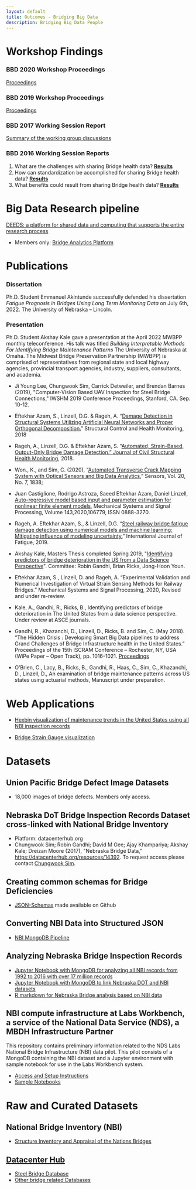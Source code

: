 ```yaml
---
layout: default
title: Outcomes - Bridging Big Data
description: Bridging Big Data People
---
```


# Workshop Findings

### BBD 2020 Workshop Proceedings
[Proceedings](https://bridgingbigdata.github.io/pages/bbd2020agenda.html)

### BBD 2019 Workshop Proceedings
[Proceedings](https://bridgingbigdata.github.io/pages/bbd2019agenda.html)

### BBD 2017 Working Session Report
[Summary of the working group discussions](https://bridgingbigdata.github.io/assets/attachments/Facilitated-Sessions-BBD-2017.pdf)

### BBD 2016 Working Session Reports
1. What are the challenges with sharing Bridge health data? **[Results](https://bridgingbigdata.github.io/pages/Challenges%20with%20Sharing.pdf)**    
2. How can standardization be accomplished for sharing Bridge health data?  **[Results](https://bridgingbigdata.github.io/pages/Standardization%20of%20Bridge%20Datasets.pdf)**   
3. What benefits could result from sharing Bridge health data?   **[Results](https://bridgingbigdata.github.io/pages/Benefits%20of%20Sharing.pdf)**   


# Big Data Research pipeline

[DEEDS: a platform for shared data and computing that supports the entire research process](https://datacenterhub.org)
- Members only: [Bridge Analytics Platform](https://datacenterhub.org/deedsdv/main/view/131/experiments_dv)


# Publications

### Dissertation
Ph.D. Student Emmanuel Akintunde successfully defended his dissertation _Fatigue Prognosis in Bridges Using Long Term Monitoring Data_ on July 6th, 2022. The University of Nebraska – Lincoln. 

### Presentation 
Ph.D. Student Akshay Kale gave a presentation at the April 2022 MWBPP monthly teleconference. His talk was titled _Building Interpretable Methods For Identifying Bridge Maintenance Patterns_ The University of Nebraska at Omaha. The Midwest Bridge Preservation Partnership (MWBPP) is comprised of representatives from regional state and local highway agencies, provincial transport agencies, industry, suppliers, consultants, and academia.

- Ji Young Lee, Chungwook Sim, Carrick Detweiler, and Brendan Barnes (2019), "Computer-Vision Based UAV Inspection for Steel Bridge Connections," IWSHM 2019 Conference Proceedings, Stanford, CA. Sep. 10-12.

- Eftekhar Azam, S., Linzell, D.G. & Rageh, A. “[Damage Detection in Structural Systems Utilizing Artificial Neural Networks and Proper Orthogonal Decomposition.](https://onlinelibrary.wiley.com/doi/abs/10.1002/stc.2288)” Structural Control and Health Monitoring, 2018

- Rageh, A., Linzell, D.G. & Eftekhar Azam, S. “[Automated, Strain-Based, Output-Only Bridge Damage Detection.” Journal of Civil Structural Health Monitoring](https://link.springer.com/article/10.1007/s13349-018-0311-6), 2018.

- Won., K., and Sim, C. (2020), “[Automated Transverse Crack Mapping System with Optical Sensors and Big Data Analytics](https://www.mdpi.com/1424-8220/20/7/1838),” Sensors, Vol. 20, No. 7,
1838;

- Juan Castiglione, Rodrigo Astroza, Saeed Eftekhar Azam, Daniel Linzell, [Auto-regressive model based input and parameter estimation for nonlinear finite element models](https://www.sciencedirect.com/science/article/abs/pii/S0888327020301655), Mechanical Systems and Signal Processing, Volume 143,2020,106779, ISSN 0888-3270.

- Rageh, A. Eftekhar Azam, S., & Linzell, D.G. “[Steel railway bridge fatigue damage detection using numerical models and machine learning: Mitigating influence of modeling uncertainty.](https://www.sciencedirect.com/science/article/pii/S0142112319305626?via%3Dihub)” International Journal of Fatigue, 2019.

- Akshay Kale, Masters Thesis completed Spring 2019, "[Identifying predictors of bridge deterioration in the US from a Data Science Perspective](https://search.proquest.com/openview/432a91ba6e3cdd477643204df3dda824/1?pq-origsite=gscholar&cbl=18750&diss=y)". Committee: Robin Gandhi, Brian Ricks, Jong-Hoon Youn.

- Eftekhar Azam, S., Linzell, D. and Rageh, A. “Experimental Validation and Numerical Investigation of Virtual Strain Sensing Methods for Railway Bridges.” Mechanical Systems and Signal Processing, 2020, Revised and under re-review.

- Kale, A., Gandhi, R., Ricks, B., Identifying predictors of bridge deterioration in The United States from a data science perspective. Under review at ASCE journals.

- Gandhi, R., Khazanchi, D., Linzell, D., Ricks, B. and Sim, C. (May 2018). “The Hidden Crisis : Developing Smart Big Data pipelines to address Grand Challenges of Bridge Infrastructure health in the United States.” Proceedings of the 15th ISCRAM Conference – Rochester, NY, USA (WiPe Paper – Open Track), pp. 1016-1021. [Proceedings](https://iscram2018.rit.edu/sites/rit.edu.iscram2018/files/docs/2018_ISCRAM_Conference_Proceedings.pdf)

- O’Brien, C., Lacy, B., Ricks, B., Gandhi, R., Haas, C., Sim, C., Khazanchi, D., Linzell, D., An examination of bridge maintenance patterns across US states using actuarial methods, Manuscript under preparation.

# Web Applications  

- [Hexbin visualization of maintenance trends in the United States using all NBI inspection records](https://hexstates.ricks.io)

- [Bridge Strain Gauge visualization](https://bridgestrain.ricks.io)


# Datasets

## Union Pacific Bridge Defect Image Datasets
- 18,000 images of bridge defects. Members only access.

## Nebraska DoT Bridge Inspection Records Dataset cross-linked with National Bridge Inventory
- Platform: datacenterhub.org
- Chungwook Sim; Robin Gandhi; David M Gee; Ajay Khampariya; Akshay Kale; Dreizan Moore (2017), "Nebraska Bridge Data," https://datacenterhub.org/resources/14392. To request access please contact [Chungwook Sim](http://engineering.unl.edu/civil/faculty/chungwook-sim/).

## Creating common schemas for Bridge Deficiencies
- [JSON-Schemas](https://github.com/BridgingBigData/bridgehealthschema) made available on Github

## Converting NBI Data into Structured JSON
- [NBI MongoDB Pipeline](https://github.com/kaleoyster/nbi-pipeline)

## Analyzing Nebraska Bridge Inspection Records
- [Jupyter Notebook with MongoDB for analyzing all NBI records from 1992 to 2016 with over 17 million records](https://github.com/BridgingBigData/notebooks/blob/master/NBI%20Exploratory%20Data%20Analysis.ipynb)
- [Jupyter Notebook with MongoDB to link Nebraska DOT and NBI datasets](https://robinagandhi.github.io/r/mongoNBI.html)
- [R markdown for Nebraska Bridge analysis based on NBI data](https://robinagandhi.github.io/r/NEBridges.html)

## NBI compute infrastructure at Labs Workbench, a service of the National Data Service (NDS), a MBDH Infrastructure Partner
This repository contains preliminary information related to the NDS Labs National Bridge Infrastructure (NBI) data pilot. This pilot consists of a MongoDB containing the NBI dataset and a Jupyter environment with sample notebook for use in the Labs Workbench system.
- [Access and Setup Instructions](https://github.com/craig-willis/nbi-pilot)
- [Sample Notebooks](https://github.com/BridgingBigData/notebooks)

# Raw and Curated Datasets

## National Bridge Inventory (NBI)
- [Structure Inventory and Appraisal of the Nations Bridges](http://www.fhwa.dot.gov/bridge/nbi.cfm)

## [Datacenter Hub](https://datacenterhub.org)
- [Steel Bridge Database](https://datacenterhub.org/resources/130)
- [Other bridge related Databases](https://datacenterhub.org/resources/browse?search=bridge)
